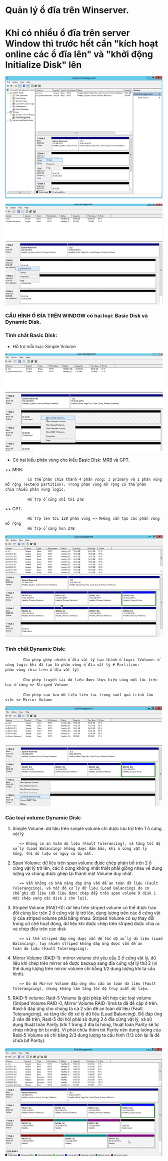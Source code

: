 # Quản lý ổ đĩa trên Winserver.

# Khi có nhiều ổ đĩa trên server Window thì trước hết cần "kích hoạt online các ổ đĩa lên" và "khởi động Initialize Disk" lên

![](/image/1.1.png)

![](/image/2.2.png)

### CẤU HÌNH Ổ ĐĨA TRÊN WINDOW có hai loại: Basic Disk và Dynamic Disk. 

### Tính chất Basic Disk: 

+ Hỗ trợ mỗi loại: Simple Volume

![](/image/3.3.png)

+ Có hai kiểu phân vùng cho kiểu Basic Disk: MRB và GPT.

 ++ MRB: 

              Có thể phân chia thành 4 phân vùng: 3 primary và 1 phân vùng mở rộng (extend partition). Trong phân vùng mở rộng có thể phân               chia nhiều phân vùng logic. 
              
              Hỗ trợ ổ cứng chỉ tới 2TB

 ++ GPT: 

              Hỗ trợ lên tới 128 phân vùng => KHông cần tạo các phần vùng mở rộng
              Hỗ trợ ổ cứng hơn 2TB
              
![](/image/6.6.png)             

### Tính chất Dynamic Disk: 

            Cho phép ghép nhiều ổ đĩa vật lý tạo thành ổ Logic (Volume: ổ cứng logic khi đã tạo từ phân vùng ổ đĩa vật lý # Partition:                  phân vùng chia trên ổ đĩa vật lý)

            Cho phép truyền tải dữ liệu được thực hiện cùng một lúc trên hai ổ cứng => Striped Volume

            Cho phép sao lưu dữ liệu liên tục trong suốt quá trình làm việc => Mirror Volume
            
           
![](/image/4.4.png)
           
### Các loại volume Dynamic Disk: 
  
1. Simple Volume: dữ liệu trên simple volume chỉ được lưu trữ trên 1 ổ cứng vật lý

          => Không có an toàn dữ liệu (Fault Tolerancing), và tăng tốc độ xử lý (Load Balancing) không được đảm bảo, khi ổ cứng vật lý             hỏng, thì dữ liệu có nguy cơ bị mất.

2. Span Volume: dữ liệu trên span volume được chép phân bổ trên 2 ổ cứng vật lý trở lên, các ổ cứng không nhất thiết phải giống nhau về dung lượng và chúng được ghép lại thành một Volume duy nhất. 

          => Vẫn không có khả năng đáp ứng vấn đề an toàn dữ liệu (Fault Tolerangcing), và tốc độ xử lý dữ liệu (Load Balancing) do cơ             chế ghi dữ liệu (dữ liệu được chép đầy trên span volume ở disk 1 mới chép sang các disk 2 còn lại).

3. Striped Volume (RAID-0): dữ liệu trên striped volume có thể được trao đổi cùng lúc trên 2 ổ cứng vật lý trở lên, dung lượng trên các ổ cứng vật lý của striped volume phải bằng nhau. Striped Volume có sự thay đổi trong cơ chế hoạt động, dữ liệu khi được chép trên striped được chia ra và chép đều trên các disk

          => vì thế striped đáp ứng được vấn đề tốc độ xử lý dữ liệu (Load Balancing), tuy nhiên striped không đáp ứng được vấn đề an             toàn dữ liệu (Fault Tolerangcing).

4. Mirror Volume (RAID-1): mirror volume chỉ yêu cầu 2 ổ cứng vật lý, dữ liệu khi chép trên mirror sẽ được backup sang đĩa cứng vật lý thứ 2 (vì thế dung lượng trên mirror volume chỉ bằng 1/2 dung lượng khi ta cấu hình). 

          => Do đó Mirror Volume đáp ứng nhu cầu an toàn dữ liệu (Fault Tolerangcing), nhưng không làm tăng tốc độ truy xuất dữ liệu.

5. RAID-5 volume: Raid-5 Volume là giải pháp kết hợp các loại volume (Striped Volume RAID-0, Mirror Volume RAID-1)mà ta đã đề cập ở trên. Raid-5 đáp ứng cho chúng ta cả 2 vấn đề an toàn dữ liệu (Fault Tolerangcing), và tăng tốc độ xử lý dữ liệu (Load Balancing). Để đáp ứng 2 vấn đề trên, Raid-5 đòi hỏi phải sử dụng 3 ổ đĩa cứng vật lý, và sử dụng thuật toán Parity (khi 1 trong 3 đĩa bị hỏng, thuật toán Parity sẽ tự chép những bit bị mất). Vì phải chứa thêm bit Parity nên dung lượng của Raid-5 Volume sẽ chỉ bằng 2/3 dung lượng ta cấu hình (1/3 còn lại là để chứa bit Parity).

![](/image/5.5.png)
